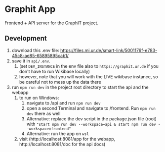 # Graphit App

Frontend + API server for the GraphIT project.

## Development

1. download this .env file: https://files.mi.ur.de/smart-link/5001176f-e783-45c8-ae85-65895895cab1/
2. save it in `api/.env`.
   1. (set `DEV_INSTANCE` in the env file also to `https://graphit.ur.de` if you don't have to run Wikibase locally)
   2. however, note that you will work with the LIVE wikibase instance, so be careful not to mess up the data there
3. run `npm run dev` in the project root directory to start the api and the webapp
   1. to run on Windows: 
      1. navigate to /api and run `npm run dev`
      2. open a second Terminal and navigate to /frontend. Run `npm run dev` there as well
      3. Alternative: replace the dev script in the package.json file (root) with `"start npm run dev --workspace=api & start npm run dev --workspace=frontend"`
      4. Alternative: run the app on `wsl` 
   2. visit (http://localhost:8081/app for the webapp, http://localhost:8081/doc for the api docs)
